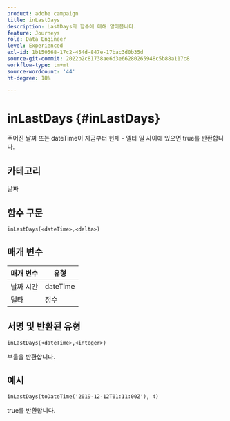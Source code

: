```yaml
---
product: adobe campaign
title: inLastDays
description: LastDays의 함수에 대해 알아봅니다.
feature: Journeys
role: Data Engineer
level: Experienced
exl-id: 1b150568-17c2-454d-847e-17bac3d0b35d
source-git-commit: 2022b2c81738ae6d3e66280265948c5b88a117c8
workflow-type: tm+mt
source-wordcount: '44'
ht-degree: 18%

---
```


# inLastDays {#inLastDays}

주어진 날짜 또는 dateTime이 지금부터 현재 - 델타 일 사이에 있으면 true를 반환합니다.

## 카테고리

날짜

## 함수 구문

`inLastDays(<dateTime>,<delta>)`

## 매개 변수

| 매개 변수 | 유형 |
|-----------|------------------|
| 날짜 시간 | dateTime |
| 델타 | 정수 |

## 서명 및 반환된 유형

`inLastDays(<dateTime>,<integer>)`

부울을 반환합니다.

## 예시

`inLastDays(toDateTime('2019-12-12T01:11:00Z'), 4)`

true를 반환합니다.
